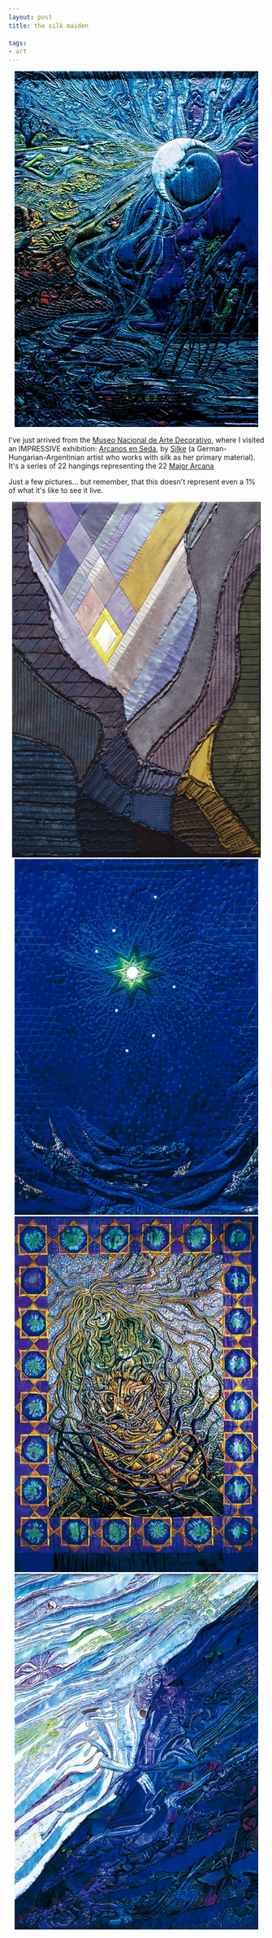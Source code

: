 ```yaml
---
layout: post
title: the silk maiden

tags:
- art
---
```


<div style="text-align:center">
    <img src="uploads/silke_la_luna.jpg" alt="La Luna, by Silke"/>
</div>

I've just arrived from the [Museo Nacional de Arte Decorativo](http://mnad.org/), where I visited an IMPRESSIVE exhibition: [Arcanos en Seda](http://www.silke.com.ar/arca/), by [Silke](http://www.silke.com.ar/) (a German-Hungarian-Argentinian artist who works with silk as her primary material). It's a series of 22 hangings representing the 22 [Major Arcana](https://en.wikipedia.org/wiki/Major_Arcana)

Just a few pictures... but remember, that this doesn't represent even a 1% of what it's like to see it live.

<div style="text-align:center">
    <img src="uploads/silke_la_rueda_de_la_fortuna.jpg" alt="La Rueda de la Fortuna, by Silke"/>
    <img src="uploads/silke_la_estrella.jpg" alt="La Estrella, by Silke"/>
    <img src="uploads/silke_la_fuerza.jpg" alt="La Fuerza, by Silke"/>
    <img src="uploads/silke_la_suma_sacerdotiza.jpg" alt="La Suma Sacerdotiza, by Silke"/>
</div>



